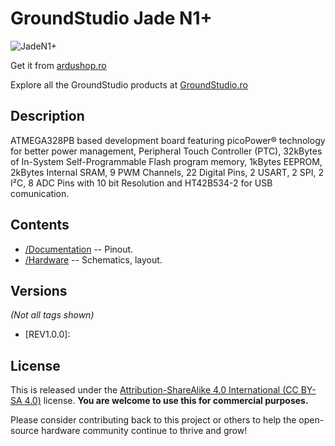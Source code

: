 GroundStudio Jade N1+
====================================
![JadeN1+](https://github.com/GroundStudio/Jade_N1plus/assets/77836107/9170b000-9352-4575-82d9-11bf14fdb31c)

Get it from [ardushop.ro](https://ardushop.ro/ro/home/)

Explore all the GroundStudio products at [GroundStudio.ro](https://groundstudio.ro/)

Description
-------------------
ATMEGA328PB based development board featuring picoPower® technology for better power management, Peripheral Touch Controller (PTC), 32kBytes of In-System Self-Programmable Flash program memory,  1kBytes EEPROM, 2kBytes Internal SRAM, 9 PWM Channels, 22 Digital Pins, 2 USART, 2 SPI, 2 I²C, 8 ADC Pins with 10 bit Resolution and HT42B534-2 for USB comunication.

Contents
-------------------

* [/Documentation](https://github.com/GroundStudio/Jade_N1plus/tree/main/Documentation) -- Pinout.
* [/Hardware](https://github.com/GroundStudio/Jade_N1plus/tree/main/Hardware) -- Schematics, layout.

Versions
-------------------
*(Not all tags shown)*
- [REV1.0.0]:

License
-------------------

This is released under the [Attribution-ShareAlike 4.0 International (CC BY-SA 4.0)](https://creativecommons.org/licenses/by-sa/4.0/) license. 
**You are welcome to use this for commercial purposes.**

Please consider contributing back to this project or others to help the open-source hardware community continue to thrive and grow! 


